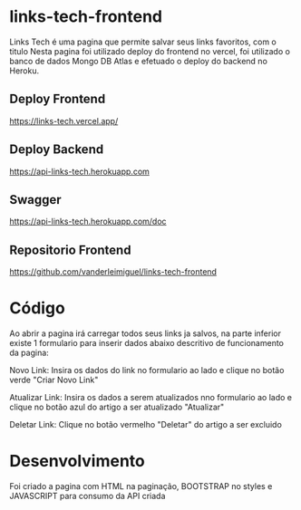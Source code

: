 # links-tech-frontend

Links Tech é uma pagina que permite salvar seus links favoritos, com o titulo
Nesta pagina foi utilizado deploy do frontend no vercel, foi utilizado o banco de dados Mongo DB Atlas e efetuado o deploy do backend no Heroku.

## Deploy Frontend

https://links-tech.vercel.app/

## Deploy Backend

https://api-links-tech.herokuapp.com

## Swagger

https://api-links-tech.herokuapp.com/doc

## Repositorio Frontend

https://github.com/vanderleimiguel/links-tech-frontend

# Código

Ao abrir a pagina irá carregar todos seus links ja salvos, na parte inferior existe 1 formulario para inserir dados
abaixo descritivo de funcionamento da pagina:

Novo Link: Insira os dados do link no formulario ao lado e clique no botão verde "Criar Novo Link"

Atualizar Link: Insira os dados a serem atualizados nno formulario ao lado e clique no botão azul do artigo a ser atualizado "Atualizar"

Deletar Link: Clique no botão vermelho "Deletar" do artigo a ser excluido

# Desenvolvimento

Foi criado a pagina com HTML na paginação, BOOTSTRAP no styles e JAVASCRIPT para consumo da API criada
